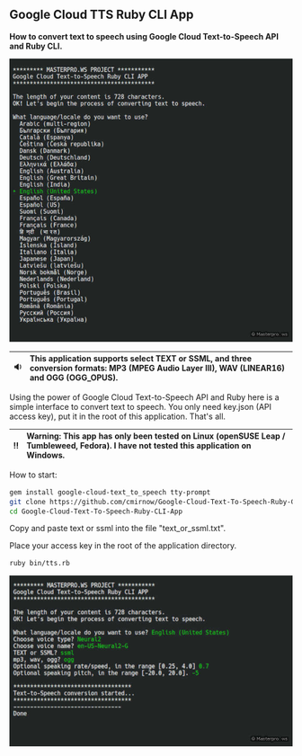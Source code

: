 ## Google Cloud TTS Ruby CLI App

**How to convert text to speech using Google Cloud Text-to-Speech API and Ruby CLI.**

<img src="https://github.com/cmirnow/Google-Cloud-Text-To-Speech-Ruby-CLI-App/blob/master/pic/text_to_speech_ruby_cli_1.jpg" alt="Google Cloud Text-to-Speech Ruby CLI App" />

:sound: | This application supports select TEXT or SSML, and three conversion formats: MP3 (MPEG Audio Layer III), WAV (LINEAR16) and OGG (OGG_OPUS).
:---: | :--- 

Using the power of Google Cloud Text-to-Speech API and Ruby here is a simple interface to convert text to speech.
You only need key.json (API access key), put it in the root of this application. That's all. 

:bangbang: | Warning: This app has only been tested on Linux (openSUSE Leap / Tumbleweed, Fedora). I have not tested this application on Windows.
:---: | :--- 


How to start:

```bash
gem install google-cloud-text_to_speech tty-prompt
git clone https://github.com/cmirnow/Google-Cloud-Text-To-Speech-Ruby-CLI-App.git
cd Google-Cloud-Text-To-Speech-Ruby-CLI-App
```
Copy and paste text or ssml into the file "text_or_ssml.txt".

Place your access key in the root of the application directory.

```bash
ruby bin/tts.rb
```

<img src="https://github.com/cmirnow/Google-Cloud-Text-To-Speech-Ruby-CLI-App/blob/master/pic/text_to_speech_ruby_cli_2.jpg" alt="Google Cloud Text-to-Speech Ruby CLI App" />
